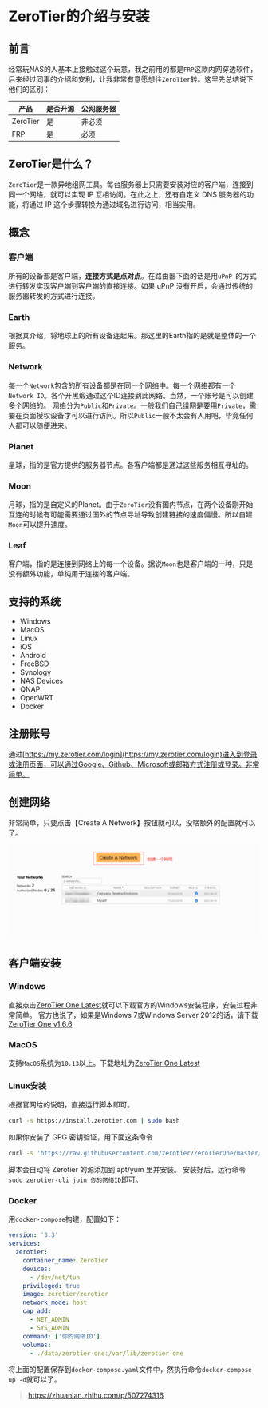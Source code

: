 # ZeroTier的介绍与安装

## 前言

经常玩NAS的人基本上接触过这个玩意，我之前用的都是`FRP`这款内网穿透软件，后来经过同事的介绍和安利，让我非常有意愿想往`ZeroTier`转。这里先总结说下他们的区别：

| 产品  | 是否开源  | 公网服务器 | 
|------------|---------|-------|
| ZeroTier  | 是  | 非必须 |
| FRP       | 是  | 必须   |


## ZeroTier是什么？

`ZeroTier`是一款异地组网工具。每台服务器上只需要安装对应的客户端，连接到同一个网络，就可以实现 IP 互相访问。在此之上，还有自定义 DNS 服务器的功能，将通过 IP 这个步骤转换为通过域名进行访问，相当实用。

## 概念

### 客户端

所有的设备都是客户端，**连接方式是点对点**。在路由器下面的话是用`uPnP `的方式进行转发实现客户端到客户端的直接连接。如果 uPnP 没有开启，会通过传统的服务器转发的方式进行连接。

### Earth

根据其介绍，将地球上的所有设备连起来。那这里的Earth指的是就是整体的一个服务。

### Network

每一个`Network`包含的所有设备都是在同一个网络中。每一个网络都有一个`Network ID`。各个开黑缎通过这个ID连接到此网络。当然，一个账号是可以创建多个网络的。
网络分为`Public`和`Private`。一般我们自己组网是要用`Private`，需要在页面授权设备才可以进行访问。所以`Public`一般不太会有人用吧，毕竟任何人都可以随便进来。

### Planet

星球，指的是官方提供的服务器节点。各客户端都是通过这些服务相互寻址的。

### Moon

月球，指的是自定义的Planet。由于`ZeroTier`没有国内节点，在两个设备刚开始互连的时候有可能需要通过国外的节点寻址导致创建链接的速度偏慢。所以自建`Moon`可以提升速度。

### Leaf

客户端，指的是连接到网络上的每一个设备。据说`Moon`也是客户端的一种，只是没有额外功能，单纯用于连接的客户端。

## 支持的系统

* Windows
* MacOS
* Linux
* iOS
* Android
* FreeBSD
* Synology
* NAS Devices
* QNAP
* OpenWRT
* Docker

## 注册账号

通过[https://my.zerotier.com/login](https://my.zerotier.com/login)进入到登录或注册页面，可以通过Google、Github、Microsoft或邮箱方式注册或登录。非常简单。

## 创建网络

非常简单，只要点击【Create A Network】按钮就可以，没啥额外的配置就可以了。

![ZeroTier-Create-A-Netowrk](./images/ZeroTier-Create-A-Netowrk-01.png)

## 客户端安装

### Windows

直接点击[ZeroTier One Latest](https://download.zerotier.com/dist/ZeroTier%20One.msi)就可以下载官方的Windows安装程序，安装过程非常简单。
官方也说了，如果是Windows 7或Windows Server 2012的话，请下载[ZeroTier One v1.6.6](https://download.zerotier.com/RELEASES/1.6.6/dist/ZeroTier%20One.msi)

### MacOS

支持`MacOS`系统为`10.13`以上。下载地址为[ZeroTier One Latest](https://download.zerotier.com/dist/ZeroTier%20One.pkg)

### Linux安装

根据官网给的说明，直接运行脚本即可。
```sh
curl -s https://install.zerotier.com | sudo bash
```
如果你安装了 GPG 密钥验证，用下面这条命令
```sh
curl -s 'https://raw.githubusercontent.com/zerotier/ZeroTierOne/master/doc/contact%40zerotier.com.gpg' | gpg --import && \ if z=$(curl -s 'https://install.zerotier.com/' | gpg); then echo "$z" | sudo bash; fi 
```
脚本会自动将 Zerotier 的源添加到 apt/yum 里并安装。 
安装好后，运行命令`sudo zerotier-cli join 你的网络ID`即可。

### Docker

用`docker-compose`构建，配置如下：

```yaml
version: '3.3'
services:
  zerotier:
    container_name: ZeroTier
    devices:
      - /dev/net/tun
    privileged: true
    image: zerotier/zerotier
    network_mode: host
    cap_add:
      - NET_ADMIN
      - SYS_ADMIN
    command: ['你的网络ID']
    volumes:
      - ./data/zerotier-one:/var/lib/zerotier-one
```

将上面的配置保存到`docker-compose.yaml`文件中，然执行命令`docker-compose up -d`就可以了。


> https://zhuanlan.zhihu.com/p/507274316